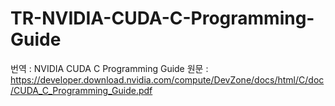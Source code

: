# TR-NVIDIA-CUDA-C-Programming-Guide
번역 : NVIDIA CUDA C Programming Guide
원문 : https://developer.download.nvidia.com/compute/DevZone/docs/html/C/doc/CUDA_C_Programming_Guide.pdf

